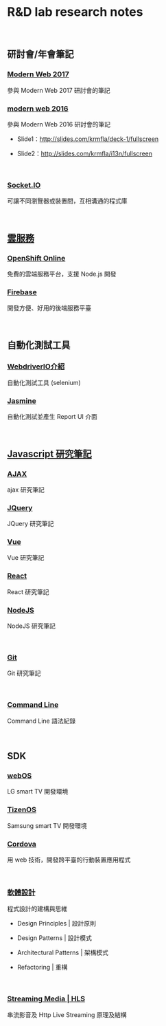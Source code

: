 # R&D lab research notes

<br />

## 研討會/年會筆記

### [Modern Web 2017](conference/modern_web_2017.md)

參與 Modern Web 2017 研討會的筆記

### [modern web 2016](conference/modern_web.md)

參與 Modern Web 2016 研討會的筆記

- Slide1：http://slides.com/krmfla/deck-1/fullscreen

- Slide2：http://slides.com/krmfla/i13n/fullscreen

<br />

### [Socket.IO](socket-io)

可讓不同瀏覽器或裝置間，互相溝通的程式庫

<br />

## [雲服務](cloud)

### [OpenShift Online](cloud/openshift-online.md)

免費的雲端服務平台，支援 Node.js 開發

### [Firebase](firebase)

開發方便、好用的後端服務平臺

<br />

## 自動化測試工具

### [WebdriverIO介紹](test-automation/webdriverIO.md)

自動化測試工具 (selenium)

### [Jasmine](test-automation/jasmine.md)

自動化測試並產生 Report UI 介面

<br />

## [Javascript 研究筆記](about-javascript)

### [AJAX](ajax)

ajax 研究筆記

### [JQuery](jquery)

JQuery 研究筆記

### [Vue](vuejs)

Vue 研究筆記

### [React](react)

React 研究筆記

### [NodeJS](nodejs)

NodeJS 研究筆記

<br />

### [Git](git)

Git 研究筆記

<br />

### [Command Line](cli)

Command Line 語法紀錄

<br />

## SDK

### [webOS](platform/WebOS.md)

LG smart TV 開發環境

### [TizenOS](platform/TizenOS.md)

Samsung smart TV 開發環境

### [Cordova](platform/cordova.md)

用 web 技術，開發跨平臺的行動裝置應用程式

<br />

### [軟體設計](software-design)

程式設計的建構與思維

- Design Principles | 設計原則

- Design Patterns | 設計模式

- Architectural Patterns | 架構模式

- Refactoring | 重構

<br />

### [Streaming Media | HLS](digital-media/README.md)

串流影音及 Http Live Streaming 原理及結構
